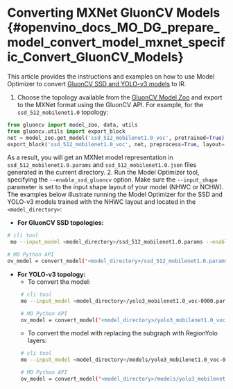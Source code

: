 # Converting MXNet GluonCV Models {#openvino_docs_MO_DG_prepare_model_convert_model_mxnet_specific_Convert_GluonCV_Models}

This article provides the instructions and examples on how to use Model Optimizer to convert [GluonCV SSD and YOLO-v3 models](https://gluon-cv.mxnet.io/model_zoo/detection.html) to IR.

1. Choose the topology available from the [GluonCV Model Zoo](https://gluon-cv.mxnet.io/model_zoo/detection.html) and export to the MXNet format using the GluonCV API. For example, for the `ssd_512_mobilenet1.0` topology:
```python
from gluoncv import model_zoo, data, utils
from gluoncv.utils import export_block
net = model_zoo.get_model('ssd_512_mobilenet1.0_voc', pretrained=True)
export_block('ssd_512_mobilenet1.0_voc', net, preprocess=True, layout='HWC')
```
As a result, you will get an MXNet model representation in `ssd_512_mobilenet1.0.params` and `ssd_512_mobilenet1.0.json` files generated in the current directory.
2. Run the Model Optimizer tool, specifying the `--enable_ssd_gluoncv` option. Make sure the `--input_shape` parameter is set to the input shape layout of your model (NHWC or NCHW). The examples below illustrate running the Model Optimizer for the SSD and YOLO-v3 models trained with the NHWC layout and located in the `<model_directory>`:
* **For GluonCV SSD topologies:**
```sh
# cli tool 
 mo --input_model <model_directory>/ssd_512_mobilenet1.0.params --enable_ssd_gluoncv --input_shape [1,512,512,3] --input data --output_dir <OUTPUT_MODEL_DIR>

# MO Python API
ov_model = convert_model("<model_directory>/ssd_512_mobilenet1.0.params", enable_ssd_gluoncv=True, input_shape=[1,512,512,3], input="data")
```
* **For YOLO-v3 topology:**
   * To convert the model:
   ```sh
    # cli tool 
    mo --input_model <model_directory>/yolo3_mobilenet1.0_voc-0000.params  --input_shape [1,255,255,3] --output_dir <OUTPUT_MODEL_DIR>

    # MO Python API
    ov_model = convert_model("<model_directory>/yolo3_mobilenet1.0_voc-0000.params", input_shape=[1,255,255,3])
   ```
   * To convert the model with replacing the subgraph with RegionYolo layers:
   ```sh
    # cli tool 
    mo --input_model <model_directory>/models/yolo3_mobilenet1.0_voc-0000.params  --input_shape [1,255,255,3] --transformations_config "front/mxnet/yolo_v3_mobilenet1_voc.json" --output_dir <OUTPUT_MODEL_DIR>

    # MO Python API
    ov_model = convert_model("<model_directory>/models/yolo3_mobilenet1.0_voc-0000.params", input_shape=[1,255,255,3], transformations_config="front/mxnet/yolo_v3_mobilenet1_voc.json")
   ```
